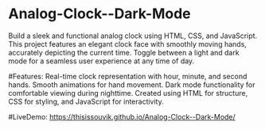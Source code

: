 # Analog-Clock--Dark-Mode
Build a sleek and functional analog clock using HTML, CSS, and JavaScript. This project features an elegant clock face with smoothly moving hands, accurately depicting the current time. Toggle between a light and dark mode for a seamless user experience at any time of day.

#Features:
Real-time clock representation with hour, minute, and second hands.
Smooth animations for hand movement.
Dark mode functionality for comfortable viewing during nighttime.
Created using HTML for structure, CSS for styling, and JavaScript for interactivity.

#LiveDemo: https://thisissouvik.github.io/Analog-Clock--Dark-Mode/
